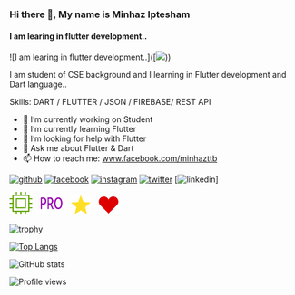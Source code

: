 ### Hi there 👋, My name is Minhaz Iptesham
#### I am learing in flutter development..
![I am learing in flutter development..]([<img src='https://scontent.fdac7-1.fna.fbcdn.net/v/t39.30808-6/317099348_1527402411015784_3193345118039317628_n.jpg?_nc_cat=100&ccb=1-7&_nc_sid=e3f864&_nc_ohc=AbfoDfP1TFcAX8zLpA8&_nc_ht=scontent.fdac7-1.fna&oh=00_AfAG4JW_BCua-EzbvwngfnP9KIU6Nnv3UERtNJ324jrg2g&oe=63993162'>))

I am student of CSE background and I learning in Flutter development and Dart language..

Skills: DART / FLUTTER / JSON / FIREBASE/ REST API

- 🔭 I’m currently working on Student 
- 🌱 I’m currently learning Flutter  
- 🤔 I’m looking for help with Flutter 
- 💬 Ask me about Flutter & Dart 
- 📫 How to reach me: www.facebook.com/minhazttb 


[<img src='https://cdn.jsdelivr.net/npm/simple-icons@3.0.1/icons/github.svg' alt='github' height='40'>](https://github.com/minhazIptesham)  [<img src='https://cdn.jsdelivr.net/npm/simple-icons@3.0.1/icons/facebook.svg' alt='facebook' height='40'>](https://www.facebook.com/minhazttb)  [<img src='https://cdn.jsdelivr.net/npm/simple-icons@3.0.1/icons/instagram.svg' alt='instagram' height='40'>](https://www.instagram.com/mr.micky_19/)  [<img src='https://cdn.jsdelivr.net/npm/simple-icons@3.0.1/icons/twitter.svg' alt='twitter' height='40'>](https://twitter.com/AgMinhaz)  [<img src='https://cdn.jsdelivr.net/npm/simple-icons@3.0.1/icons/linkedin.svg' alt='linkedin' height='40'>] 

<a href='https://docs.github.com/en/developers'><img src='https://raw.githubusercontent.com/acervenky/animated-github-badges/master/assets/devbadge.gif' width='40' height='40'></a> <a href='https://github.com/pricing'><img src='https://raw.githubusercontent.com/acervenky/animated-github-badges/master/assets/pro.gif' width='40' height='40'></a> <a href='https://stars.github.com/'><img src='https://raw.githubusercontent.com/acervenky/animated-github-badges/master/assets/starbadge.gif' width='35' height='35'></a> <a href='https://docs.github.com/en/github/supporting-the-open-source-community-with-github-sponsors'><img src='https://raw.githubusercontent.com/acervenky/animated-github-badges/master/assets/sponsorbadge.gif' width='35' height='35'></a> 

[![trophy](https://github-profile-trophy.vercel.app/?username=minhazIptesham)](https://github.com/ryo-ma/github-profile-trophy)

[![Top Langs](https://github-readme-stats.vercel.app/api/top-langs/?username=minhazIptesham)](https://github.com/anuraghazra/github-readme-stats)

![GitHub stats](https://github-readme-stats.vercel.app/api?username=minhazIptesham&show_icons=true&count_private=true)  

![Profile views](https://gpvc.arturio.dev/minhazIptesham)  
